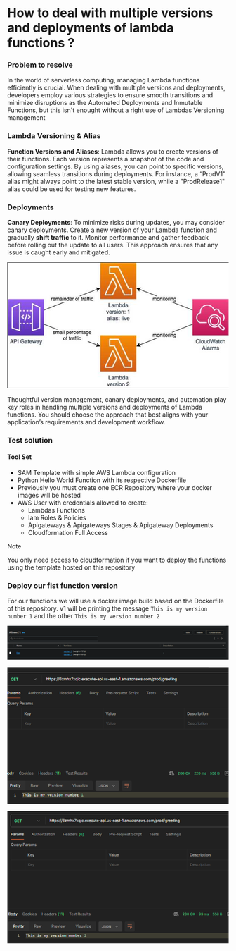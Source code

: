 # How to deal with multiple versions and deployments of lambda functions ?

### Problem to resolve

In the world of serverless computing, managing Lambda functions efficiently is crucial. When dealing with multiple versions and deployments, developers employ various strategies to ensure smooth transitions and minimize disruptions as the Automated Deployments and Inmutable Functions, but this isn't enought without a right use of Lambdas Versioning management 

### Lambda Versioning & Alias

**Function Versions and Aliases**: Lambda allows you to create versions of their functions. Each version represents a snapshot of the code and configuration settings. By using aliases, you can point to specific versions, allowing seamless transitions during deployments. For instance, a “ProdV1” alias might always point to the latest stable version, while a "ProdRelease1" alias could be used for testing new features.

### Deployments

**Canary Deployments**: To minimize risks during updates, you may consider canary deployments. Create a new version of your Lambda function and gradually **shift traffic** to it. Monitor performance and gather feedback before rolling out the update to all users. This approach ensures that any issue is caught early and mitigated.

![Screenshot](image-3.png)

Thoughtful version management, canary deployments, and automation play key roles in handling multiple versions and deployments of Lambda functions. You should choose the approach that best aligns with your application’s requirements and development workflow.

### Test solution

#### Tool Set

* SAM Template with simple AWS Lambda configuration
* Python Hello World Function with its respective Dockerfile
* Previously you must create one ECR Repository where your docker images will be hosted 
* AWS User with credentials allowed to create:
    * Lambdas Functions
    * Iam Roles & Policies
    * Apigateways & Apigateways Stages & Apigateway Deployments
    * Cloudformation Full Access

> [!NOTE]
> You only need access to cloudformation if you want to deploy the functions using the template hosted on this repository

### Deploy our fist function version

For our functions we will use a docker image build based on the Dockerfile of this repository. v1 will be printing the message ```This is my version number 1``` and the other ```This is my version number 2```






![alt text](image.png)

![alt text](image-1.png)


![alt text](image-2.png)